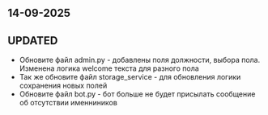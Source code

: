 ## 14-09-2025
## UPDATED

 - Обновите файл admin.py - добавлены поля должности, выбора пола. Изменена логика welcome текста для разного пола
 - Так же обновите файл storage_service - для обновления логики сохранения новых полей
 - Обновите файл bot.py - бот больше не будет присылать сообщение об отсутствии именниников